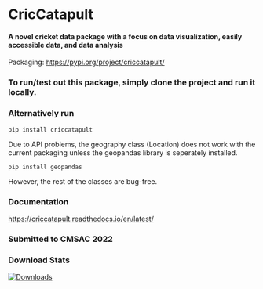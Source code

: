 # CricCatapult

#### A novel cricket data package with a focus on data visualization, easily accessible data, and data analysis

Packaging: https://pypi.org/project/criccatapult/

### To run/test out this package, simply clone the project and run it locally.
### Alternatively run
```
pip install criccatapult
```

Due to API problems, the geography class (Location) does not work with the current packaging unless the geopandas library is seperately installed. 

```
pip install geopandas
```

However, the rest of the classes are bug-free.


### Documentation
https://criccatapult.readthedocs.io/en/latest/

### Submitted to CMSAC 2022

### Download Stats
[![Downloads](https://static.pepy.tech/personalized-badge/criccatapult?period=month&units=international_system&left_color=black&right_color=orange&left_text=Downloads)](https://pepy.tech/project/criccatapult)
